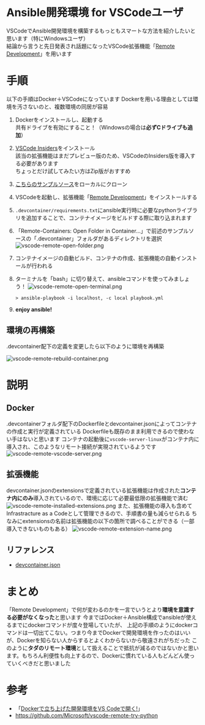 # Ansible開発環境 for VSCodeユーザ

VSCodeでAnsible開発環境を構築するもっともスマートな方法を紹介したいと思います（特にWindowsユーザ）<br/>
結論から言うと先日発表され話題になったVSCode拡張機能「[Remote Development](https://code.visualstudio.com/blogs/2019/05/02/remote-development)」を用います

# 手順

以下の手順はDocker＋VSCodeになっています
Dockerを用いる理由としては環境を汚さないのと、複数環境の同居が容易

1. Dockerをインストールし、起動する<br/>
    共有ドライブを有効にすること！（Windowsの場合は**必ずCドライブも追加**）
2. [VSCode Insiders](https://code.visualstudio.com/insiders/)をインストール<br/>
    該当の拡張機能はまだプレビュー版のため、VSCodeのInsiders版を導入する必要があります<br/>
    ちょっとだけ試してみたい方はZip版がおすすめ
3. [こちらのサンプルソース](https://github.com/comefigo/vscode-remote-try-ansible-container)をローカルにクローン
4. VSCodeを起動し、拡張機能「[Remote Development](https://marketplace.visualstudio.com/items?itemName=ms-vscode-remote.vscode-remote-extensionpack)」をインストールする
5. `.devcontainer/requirements.txt`にansible実行時に必要なpythonライブラリを追加することで、コンテナイメージをビルドする際に取り込まれます
6. 「Remote-Containers: Open Folder in Container...」で前述のサンプルソースの「.devcontainer」フォルダがあるディレクトリを選択
![vscode-remote-open-folder.png](https://qiita-image-store.s3.ap-northeast-1.amazonaws.com/0/30522/0d6aa028-8bf6-3ef4-5b40-a260a527c4a6.png)

7. コンテナイメージの自動ビルド、コンテナの作成、拡張機能の自動インストールが行われる
8. ターミナルを「bash」に切り替えて、ansibleコマンドを使ってみましょう！
![vscode-remote-open-terminal.png](https://qiita-image-store.s3.ap-northeast-1.amazonaws.com/0/30522/f6228eac-2cf5-595e-0028-657b2e5c75c5.png)

    ```shell
    > ansible-playbook -i localhost, -c local playbook.yml
    ```

9. **enjoy ansible!**

## 環境の再構築

.devcontainer配下の定義を変更したら以下のように環境を再構築

![vscode-remote-rebuild-container.png](https://qiita-image-store.s3.ap-northeast-1.amazonaws.com/0/30522/364e1d0c-c978-0a35-bde2-727d9d99e857.png)


# 説明

## Docker

.devcontainerフォルダ配下のDockerfileとdevcontainer.jsonによってコンテナの作成と実行が定義されている
Dockerfileも既存のまま利用できるので使わない手はないと思います
コンテナの起動後に`vscode-server-linux`がコンテナ内に導入され、このようなリモート接続が実現されているようです
![vscode-remote-vscode-server.png](https://qiita-image-store.s3.ap-northeast-1.amazonaws.com/0/30522/bcc13f2a-bddb-9e4b-a520-4e787e199850.png)


## 拡張機能

devcontainer.jsonのextensionsで定義されている拡張機能は作成された**コンテナ内にのみ**導入されているので、環境に応じて必要最低限の拡張機能で済む
![vscode-remote-installed-extensions.png](https://qiita-image-store.s3.ap-northeast-1.amazonaws.com/0/30522/bded32e1-335f-ddaf-4fe2-affdb9e247a7.png)
また、拡張機能の導入も含めてInfrastracture as a Codeとして管理できるので、手順書の量も減らせられる
ちなみにextensionsの名前は拡張機能の以下の箇所で調べることができる（一部導入できないものもある）
![vscode-remote-extension-name.png](https://qiita-image-store.s3.ap-northeast-1.amazonaws.com/0/30522/81d5df9f-0e87-657d-c7b6-fbffaaf6165d.png)


## リファレンス

- [devcontainer.json](https://code.visualstudio.com/docs/remote/containers#_devcontainerjson-reference)

# まとめ

「Remote Development」で何が変わるのかを一言でいうとより**環境を意識する必要がなくなった**と思います
今まではDocker＋Ansible構成でansibleが使えるまでにdockerコマンドが度々登場していたが、
上記の手順のようにdockerコマンドは一切出てこない。つまり今までDockerで開発環境を作ったのはいいが、Dockerを知らない人からするとよくわからないから敬遠されがちだった
このように**タダのリモート環境**として扱えることで抵抗が減るのではないかと思います。もちろん利便性も向上するので、Dockerに慣れている人もどんどん使っていくべきだと思いました

# 参考

- 「[Dockerで立ち上げた開発環境をVS Codeで開く!](https://qiita.com/yoskeoka/items/01c52c069123e0298660)」
- https://github.com/Microsoft/vscode-remote-try-python